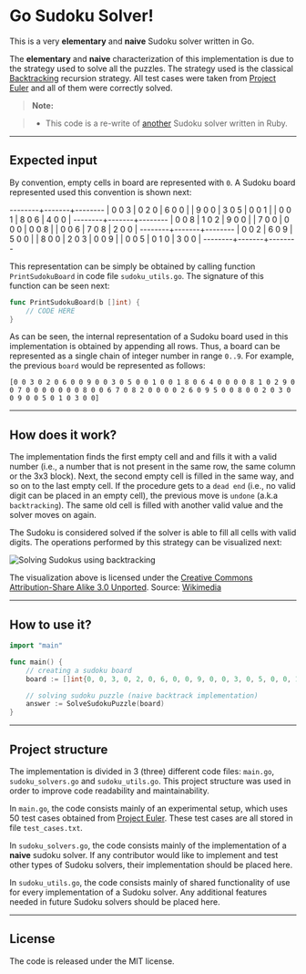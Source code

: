 Go Sudoku Solver!
===================

This is a very **elementary** and **naive** Sudoku solver written in Go.

The **elementary** and **naive** characterization of this implementation is due to the strategy used to solve all the puzzles. The strategy used is the classical [Backtracking](https://en.wikipedia.org/wiki/Backtracking) recursion strategy. All test cases were taken from [Project Euler](http://projecteuler.net) and all of them were correctly solved.

> **Note:**

> - This code is a re-write of [another](https://github.com/jmorrispratt/sudoku_solver)    Sudoku solver written in Ruby.

----------

## Expected input

By convention, empty cells in board are represented with  `0`. A Sudoku board represented used this convention is shown next:

--------+-------+--------
| 0 0 3 | 0 2 0 | 6 0 0 | 
| 9 0 0 | 3 0 5 | 0 0 1 | 
| 0 0 1 | 8 0 6 | 4 0 0 | 
--------+-------+--------
| 0 0 8 | 1 0 2 | 9 0 0 | 
| 7 0 0 | 0 0 0 | 0 0 8 | 
| 0 0 6 | 7 0 8 | 2 0 0 | 
--------+-------+--------
| 0 0 2 | 6 0 9 | 5 0 0 | 
| 8 0 0 | 2 0 3 | 0 0 9 | 
| 0 0 5 | 0 1 0 | 3 0 0 | 
--------+-------+--------

This representation can be simply be obtained by calling function `PrintSudokuBoard` in code file `sudoku_utils.go`. The signature of this function can be seen next:

```go
func PrintSudokuBoard(b []int) {
	// CODE HERE
}
```

As can be seen, the internal representation of a Sudoku board used in this implementation is obtained by appending all rows. Thus, a board can be represented as a single chain of integer number in range `0..9`. For example, the previous `board` would be represented as follows:

`[0 0 3 0 2 0 6 0 0 9 0 0 3 0 5 0 0 1 0 0 1 8 0 6 4 0 0 0 0 8 1 0 2 9 0 0 7 0 0 0 0 0 0 0 8 0 0 6 7 0 8 2 0 0 0 0 2 6 0 9 5 0 0 8 0 0 2 0 3 0 0 9 0 0 5 0 1 0 3 0 0]`

----------

## How does it work?
The implementation finds the first empty cell and and fills it with a valid number (i.e., a number that is not present in the same row, the same column or the 3x3 block). Next, the second empty cell is filled in the same way, and so on to the last empty cell. If the procedure gets to a `dead end` (i.e., no valid digit can be placed in an empty cell), the previous move is `undone` (a.k.a `backtracking`). The same old cell is filled with another valid value and the solver moves on again.

The Sudoku is considered solved if the solver is able to fill all cells with valid digits. The operations performed by this strategy can be visualized next:

![Solving Sudokus using backtracking](https://upload.wikimedia.org/wikipedia/commons/8/8c/Sudoku_solved_by_bactracking.gif)

The visualization above is licensed under the [Creative Commons Attribution-Share Alike 3.0 Unported](https://creativecommons.org/licenses/by-sa/3.0/deed.en). Source: [Wikimedia](https://commons.wikimedia.org/wiki/File:Sudoku_solved_by_bactracking.gif)

----------

## How to use it?

```go
import "main"

func main() {
	// creating a sudoku board
	board := []int{0, 0, 3, 0, 2, 0, 6, 0, 0, 9, 0, 0, 3, 0, 5, 0, 0, 1, 0, 0, 1, 8, 0, 6, 4, 0, 0, 0, 0, 8, 1, 0, 2, 9, 0, 0, 7, 0, 0, 0, 0, 0, 0, 0, 8, 0, 0, 6, 7, 0, 8, 2, 0, 0, 0, 0, 2, 6, 0, 9, 5, 0, 0, 8, 0, 0, 2, 0, 3, 0, 0, 9, 0, 0, 5, 0, 1, 0, 3, 0, 0}

	// solving sudoku puzzle (naive backtrack implementation)
	answer := SolveSudokuPuzzle(board)
}
```

----------

## Project structure

The implementation is divided in 3 (three) different code files: `main.go`, `sudoku_solvers.go` and `sudoku_utils.go`. This project structure was used in order to improve code readability and maintainability.

In `main.go`, the code consists mainly of an experimental setup, which uses 50 test cases obtained from [Project Euler](http://projecteuler.net). These test cases are all stored in file `test_cases.txt`.

In `sudoku_solvers.go`, the code consists mainly of the implementation of a **naive** sudoku solver. If any contributor would like to implement and test other types of Sudoku solvers, their implementation should be placed here. 

In `sudoku_utils.go`, the code consists mainly of shared functionality of use for every implementation of a Sudoku solver. Any additional features needed in future Sudoku solvers should be placed here.

----------

## License

The code is released under the MIT license.